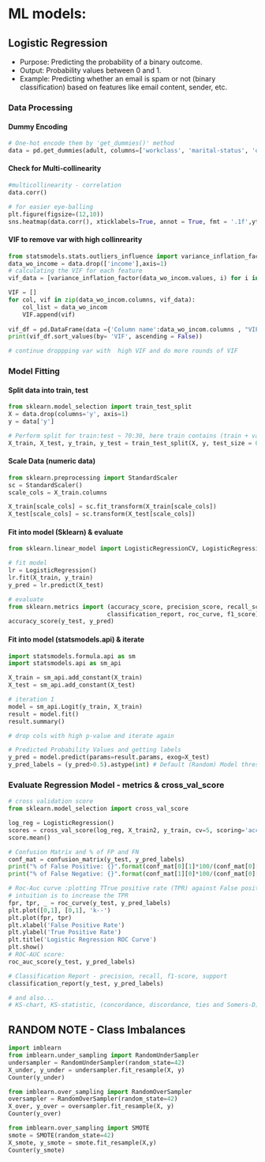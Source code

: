 # ML models:
## Logistic Regression
* Purpose: Predicting the probability of a binary outcome.
* Output: Probability values between 0 and 1.
* Example: Predicting whether an email is spam or not (binary classification) based on features like email content, sender, etc.

### Data Processing
#### Dummy Encoding
```py
# One-hot encode them by 'get_dummies()' method
data = pd.get_dummies(adult, columns=['workclass', 'marital-status', 'occupation', 'relationship', 'race'], drop_first=True)
```
#### Check for Multi-collinearity
```py
#multicollinearity - correlation
data.corr()

# for easier eye-balling
plt.figure(figsize=(12,10))
sns.heatmap(data.corr(), xticklabels=True, annot = True, fmt = '.1f',yticklabels=True,cmap='RdYlGn')
```
#### VIF to remove var with high collinrearity
```py
from statsmodels.stats.outliers_influence import variance_inflation_factor
data_wo_income = data.drop(['income'],axis=1)
# calculating the VIF for each feature
vif_data = [variance_inflation_factor(data_wo_incom.values, i) for i in range(len(data_wo_incom.columns))]

VIF = []
for col, vif in zip(data_wo_incom.columns, vif_data):
    col_list = data_wo_incom
    VIF.append(vif)
    
vif_df = pd.DataFrame(data ={'Column name':data_wo_incom.columns , "VIF":VIF})
print(vif_df.sort_values(by= 'VIF', ascending = False))

# continue droppping var with  high VIF and do more rounds of VIF
```
### Model Fitting
#### Split data into train, test
```py
from sklearn.model_selection import train_test_split
X = data.drop(columns='y', axis=1)
y = data['y']

# Perform split for train:test ~ 70:30, here train contains (train + validation) sets
X_train, X_test, y_train, y_test = train_test_split(X, y, test_size = 0.3, random_state = 42)
```
#### Scale Data (numeric data)
```py  
from sklearn.preprocessing import StandardScaler
sc = StandardScaler()
scale_cols = X_train.columns

X_train[scale_cols] = sc.fit_transform(X_train[scale_cols])
X_test[scale_cols] = sc.transform(X_test[scale_cols])
```
#### Fit into model (Sklearn) & evaluate
```py
from sklearn.linear_model import LogisticRegressionCV, LogisticRegression

# fit model
lr = LogisticRegression()
lr.fit(X_train, y_train)
y_pred = lr.predict(X_test)

# evaluate
from sklearn.metrics import (accuracy_score, precision_score, recall_score, roc_auc_score, confusion_matrix, 
                            classification_report, roc_curve, f1_score)
accuracy_score(y_test, y_pred)
```

#### Fit into model (statsmodels.api) & iterate
```py
import statsmodels.formula.api as sm
import statsmodels.api as sm_api

X_train = sm_api.add_constant(X_train)
X_test = sm_api.add_constant(X_test)

# iteration 1
model = sm_api.Logit(y_train, X_train)
result = model.fit()
result.summary()

# drop cols with high p-value and iterate again

# Predicted Probability Values and getting labels
y_pred = model.predict(params=result.params, exog=X_test)
y_pred_labels = (y_pred>0.5).astype(int) # Default (Random) Model threshold of 0.5

```

### Evaluate Regression Model - metrics & cross_val_score
```py
# cross validation score
from sklearn.model_selection import cross_val_score

log_reg = LogisticRegression()
scores = cross_val_score(log_reg, X_train2, y_train, cv=5, scoring='accuracy')
score.mean()

# Confusion Matrix and % of FP and FN
conf_mat = confusion_matrix(y_test, y_pred_labels)
print("% of False Positive: {}".format(conf_mat[0][1]*100/(conf_mat[0][0] + conf_mat[0][1] + conf_mat[1][0] + conf_mat[1][1])))
print("% of False Negative: {}".format(conf_mat[1][0]*100/(conf_mat[0][0] + conf_mat[0][1] + conf_mat[1][0] + conf_mat[1][1])))

# Roc-Auc curve :plotting TTrue positive rate (TPR) against False positive rate (FPR)
# intuition is to increase the TPR
fpr, tpr, _ = roc_curve(y_test, y_pred_labels)
plt.plot([0,1], [0,1], 'k--')
plt.plot(fpr, tpr)
plt.xlabel('False Positive Rate')
plt.ylabel('True Positive Rate')
plt.title('Logistic Regression ROC Curve')
plt.show()
# ROC-AUC score:
roc_auc_score(y_test, y_pred_labels)

# Classification Report - precision, recall, f1-score, support
classification_report(y_test, y_pred_labels)

# and also...
# KS-chart, KS-statistic, (concordance, discordance, ties and Somers-D)
```
## RANDOM NOTE - Class Imbalances
```py
import imblearn
from imblearn.under_sampling import RandomUnderSampler
undersampler = RandomUnderSampler(random_state=42)
X_under, y_under = undersampler.fit_resample(X, y)
Counter(y_under)

from imblearn.over_sampling import RandomOverSampler
oversampler = RandomOverSampler(random_state=42)
X_over, y_over = oversampler.fit_resample(X, y)
Counter(y_over)

from imblearn.over_sampling import SMOTE
smote = SMOTE(random_state=42)
X_smote, y_smote = smote.fit_resample(X,y)
Counter(y_smote)
```